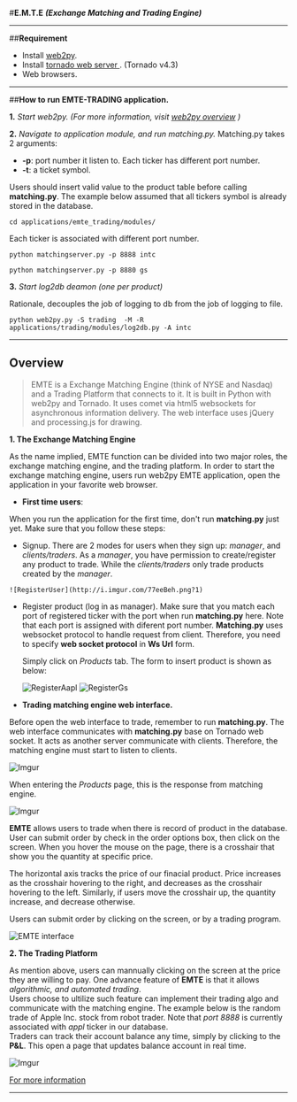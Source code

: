 

#**E.M.T.E** 
__*(Exchange Matching and Trading Engine)*__
- - -

##**Requirement**
 - Install [web2py](http://www.web2py.com/).
 - Install [tornado web server ](http://www.tornadoweb.org/en/stable/). (Tornado v4.3)
 -  Web browsers.

---

##**How to run EMTE-TRADING application.**

**1.** *Start web2py. (For more information, visit [web2py overview](http://web2py.com/books/default/chapter/29/03/overview) )*

**2.** *Navigate to application module, and run matching.py.*
  Matching.py takes 2 arguments:
  * **-p**:  port number it listen to. Each ticker has different port number.
  *  **-t**: a ticket symbol. 
	
  Users should insert valid value to the product table before calling **matching.py**.
  The example below assumed that all tickers symbol is already stored in the database. 
 
  ```
  cd applications/emte_trading/modules/
  ```
		
  Each ticker is associated with different port number. 
		
  ```
  python matchingserver.py -p 8888 intc
  ```
  ```
  python matchingserver.py -p 8880 gs
  ```

**3.** *Start  log2db deamon (one per product)*

  Rationale, decouples the job of logging to db from the job of logging to file.
  

  ```
  python web2py.py -S trading  -M -R applications/trading/modules/log2db.py -A intc
  ```
- - -

##  **Overview**
  > EMTE is a Exchange Matching Engine (think of NYSE and Nasdaq) and a Trading Platform that connects to it. It is built in Python with web2py and Tornado. It uses comet via html5 websockets for asynchronous information delivery. The web interface uses jQuery and processing.js for drawing.
  
**1. The Exchange Matching Engine** 
 
 As the name implied, EMTE function can be divided into two major roles, the exchange  matching engine, and the trading platform. In order to start the exchange matching engine, users run web2py EMTE application, open the application in your favorite web browser.
 
 * **First time users**:
     
 When you run the application for the first time, don't run **matching.py** just yet. Make sure that you follow these steps:

   *  Signup. There are 2 modes for users when they sign up: *manager*, and *clients/traders*. As a *manager*, you have permission to create/register any product to trade. While the *clients/traders* only trade products created by the *manager*.

    ![RegisterUser](http://i.imgur.com/77eeBeh.png?1)


   * Register product (log in as manager). Make sure that you match each port of registered ticker with the port when run **matching.py** here. Note that each port is assigned with diferent port number. **Matching.py** uses websocket protocol to handle request from client. Therefore, you need to specify **web socket protocol** in **Ws Url** form.

     Simply click on  *Products* tab. The form to insert product is shown as below: 

     ![RegisterAapl](http://i.imgur.com/rxRBrUH.png?1)      ![RegisterGs](http://i.imgur.com/vNjesGH.png?1)


 * **Trading matching engine web interface.** 
 
 Before open the web interface  to trade, remember to run **matching.py**. The web interface communicates with **matching.py** base on Tornado web socket. It acts as another server communicate with clients. Therefore, the matching engine must start to listen to clients.

 ![Imgur](http://i.imgur.com/djIePYN.png?1)

 When entering the *Products* page, this is the response from matching engine. 

 ![Imgur](http://i.imgur.com/QZptWt6.png?1)

 **EMTE** allows users to trade when there is record of product in the database.  
 User can submit order by check in the order options box, then click on the screen. When you hover the mouse on the page, there is a crosshair that show you the quantity at specific price.

 The horizontal axis tracks the price of our finacial product. Price increases as the crosshair hovering to the right, and decreases as the crosshair hovering to the left. Similarly, if users move the crosshair up, the quantity increase, and decrease otherwise.

 Users can submit order by clicking on the screen, or by a trading program. 
  
  ![EMTE interface](http://i.imgur.com/3PBoBuF.png?1)


**2. The Trading Platform** 

 As mention above, users can mannually clicking on the screen at the price they are willing to pay. One advance feature of **EMTE** is that it allows *algorithmic, and automated trading*.  
 Users choose to ultilize such feature can implement their trading algo and communicate with the matching engine. The example below is the random trade of Apple Inc. stock from robot trader. Note that *port 8888* is currently associated with *appl* ticker in our database.  
 Traders can track their account balance any time, simply by clicking to the **P&L**. This open a page that updates balance account in real time. 

 ![Imgur](http://i.imgur.com/uOzKZvF.png?1)

 [For more information](https://vimeo.com/18282084)


- - - 


